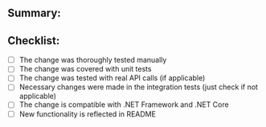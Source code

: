 ## Summary:


## Checklist:
- [ ] The change was thoroughly tested manually
- [ ] The change was covered with unit tests
- [ ] The change was tested with real API calls (if applicable)
- [ ] Necessary changes were made in the integration tests (just check if not applicable)
- [ ] The change is compatible with .NET Framework and .NET Core
- [ ] New functionality is reflected in README
